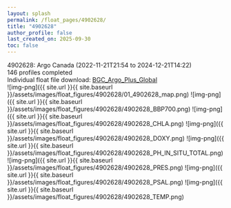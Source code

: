 ```yaml
---
layout: splash
permalink: /float_pages/4902628/
title: "4902628"
author_profile: false
last_created_on: 2025-09-30
toc: false
---
```

 
4902628: Argo Canada (2022-11-21T21:54 to 2024-12-21T14:22)\
146 profiles completed\
Individual float file download: [BGC_Argo_Plus_Global](https://ftp.soest.hawaii.edu/bgc_argo_plus/Individual_Floats/outliers_removed/4902628_Sprof_processed.nc)\
![img-png]({{ site.url }}{{ site.baseurl }}/assets/images/float_figures/4902628/01_4902628_map.png)
![img-png]({{ site.url }}{{ site.baseurl }}/assets/images/float_figures/4902628/4902628_BBP700.png)
![img-png]({{ site.url }}{{ site.baseurl }}/assets/images/float_figures/4902628/4902628_CHLA.png)
![img-png]({{ site.url }}{{ site.baseurl }}/assets/images/float_figures/4902628/4902628_DOXY.png)
![img-png]({{ site.url }}{{ site.baseurl }}/assets/images/float_figures/4902628/4902628_PH_IN_SITU_TOTAL.png)
![img-png]({{ site.url }}{{ site.baseurl }}/assets/images/float_figures/4902628/4902628_PRES.png)
![img-png]({{ site.url }}{{ site.baseurl }}/assets/images/float_figures/4902628/4902628_PSAL.png)
![img-png]({{ site.url }}{{ site.baseurl }}/assets/images/float_figures/4902628/4902628_TEMP.png)
